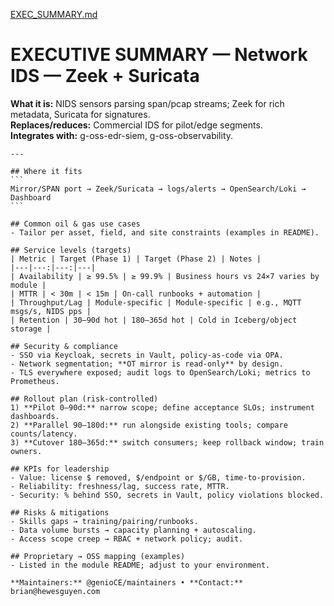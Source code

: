 [EXEC_SUMMARY.md](https://github.com/user-attachments/files/22061117/EXEC_SUMMARY.md)
# EXECUTIVE SUMMARY — Network IDS — Zeek + Suricata


**What it is:** NIDS sensors parsing span/pcap streams; Zeek for rich metadata, Suricata for signatures.  
**Replaces/reduces:** Commercial IDS for pilot/edge segments.  
**Integrates with:** g-oss-edr-siem, g-oss-observability.


    ---

    ## Where it fits
    ```
    Mirror/SPAN port → Zeek/Suricata → logs/alerts → OpenSearch/Loki → Dashboard
    ```

    ## Common oil & gas use cases
    - Tailor per asset, field, and site constraints (examples in README).

    ## Service levels (targets)
    | Metric | Target (Phase 1) | Target (Phase 2) | Notes |
    |---|---:|---:|---|
    | Availability | ≥ 99.5% | ≥ 99.9% | Business hours vs 24×7 varies by module |
    | MTTR | < 30m | < 15m | On-call runbooks + automation |
    | Throughput/Lag | Module-specific | Module-specific | e.g., MQTT msgs/s, NIDS pps |
    | Retention | 30–90d hot | 180–365d hot | Cold in Iceberg/object storage |

    ## Security & compliance
    - SSO via Keycloak, secrets in Vault, policy-as-code via OPA.
    - Network segmentation; **OT mirror is read‑only** by design.
    - TLS everywhere exposed; audit logs to OpenSearch/Loki; metrics to Prometheus.

    ## Rollout plan (risk-controlled)
    1) **Pilot 0–90d:** narrow scope; define acceptance SLOs; instrument dashboards.
    2) **Parallel 90–180d:** run alongside existing tools; compare counts/latency.
    3) **Cutover 180–365d:** switch consumers; keep rollback window; train owners.

    ## KPIs for leadership
    - Value: license $ removed, $/endpoint or $/GB, time‑to‑provision.
    - Reliability: freshness/lag, success rate, MTTR.
    - Security: % behind SSO, secrets in Vault, policy violations blocked.

    ## Risks & mitigations
    - Skills gaps → training/pairing/runbooks.
    - Data volume bursts → capacity planning + autoscaling.
    - Access scope creep → RBAC + network policy; audit.

    ## Proprietary → OSS mapping (examples)
    - Listed in the module README; adjust to your environment.

    **Maintainers:** @genioCE/maintainers • **Contact:** brian@hewesguyen.com
